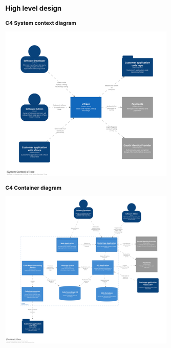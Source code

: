 
## High level design

### C4 System context diagram
![Context](media/c4context.svg)
### C4 Container diagram
![Context](media/c4container.svg)

